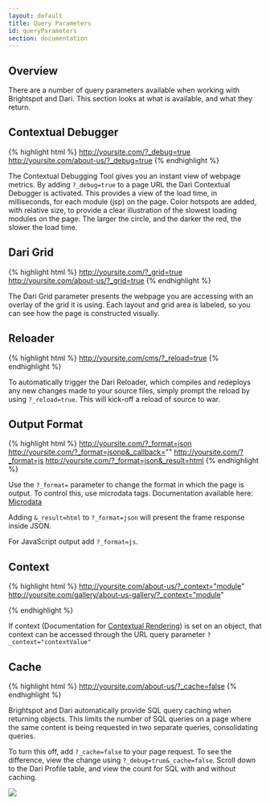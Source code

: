 ```yaml
---
layout: default
title: Query Parameters
id: queryParameters
section: documentation
---
```

<div markdown="1" class="span12">

## Overview

There are a number of query parameters available when working with Brightspot and Dari. This section looks at what is available, and what they return.

## Contextual Debugger

{% highlight html %}
http://yoursite.com/?_debug=true
http://yoursite.com/about-us/?_debug=true
{% endhighlight %}

The Contextual Debugging Tool gives you an instant view of webpage metrics. By adding `?_debug=true` to a page URL the Dari Contextual Debugger is activated. This provides a view of the load time, in milliseconds, for each module (jsp) on the page. Color hotspots are added, with relative size, to provide a clear illustration of the slowest loading modules on the page. The larger the circle, and the darker the red, the slower the load time. 

## Dari Grid

{% highlight html %}
http://yoursite.com/?_grid=true
http://yoursite.com/about-us/?_grid=true
{% endhighlight %}

The Dari Grid parameter presents the webpage you are accessing with an overlay of the grid it is using. Each layout and grid area is labeled, so you can see how the page is constructed visually.

## Reloader

{% highlight html %}
http://yoursite.com/cms/?_reload=true
{% endhighlight %}

To automatically trigger the Dari Reloader, which compiles and redeploys any new changes made to your source files, simply prompt the reload by using `?_reload=true`. This will kick-off a reload of source to war.

## Output Format

{% highlight html %}
http://yoursite.com/?_format=json
http://yoursite.com/?_format=jsonp&_callback=""
http://yoursite.com/?_format=js
http://yoursite.com/?_format=json&_result=html
{% endhighlight %}

Use the `?_format=` parameter to change the format in which the page is output. To control this, use microdata tags. Documentation available here: [Microdata](/microdata.html)

Adding `&_result=html` to `?_format=json` will present the frame response inside JSON.

For JavaScript output add `?_format=js`.

## Context

{% highlight html %}
http://yoursite.com/about-us/?_context="module"
http://yoursite.com/gallery/about-us-gallery/?_context="module"

{% endhighlight %}

If context (Documentation for [Contextual Rendering](/contextual-rendering.html)) is set on an object, that context can be accessed through the URL query parameter `?_context="contextValue"`

## Cache

{% highlight html %}
http://yoursite.com/about-us/?_cache=false
{% endhighlight %}

Brightspot and Dari automatically provide SQL query caching when returning objects. This limits the number of SQL queries on a page where the same content is being requested in two separate queries, consolidating queries. 

To turn this off, add `?_cache=false` to your page request. To see the difference, view the change using `?_debug=true&_cache=false`. Scroll down to the Dari Profile table, and view the count for SQL with and without caching.

![](http://docs.brightspot.s3.amazonaws.com/cache-testing.png)


</div>